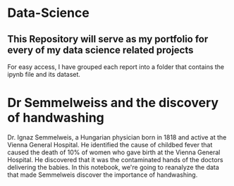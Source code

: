 # Data-Science #
## This Repository will serve as my portfolio for every of my data science related projects ##
For easy access, I have grouped each report into a folder that contains the ipynb file and its dataset.

# Dr Semmelweiss and the discovery of handwashing
Dr. Ignaz Semmelweis, a Hungarian physician born in 1818 and active at the Vienna General Hospital. 
He identified the cause of childbed fever that caused the death of 10% of women who gave birth at the Vienna General Hospital.
He discovered that it was the contaminated hands of the doctors delivering the babies.
In this notebook, we're going to reanalyze the data that made Semmelweis discover the importance of handwashing.
